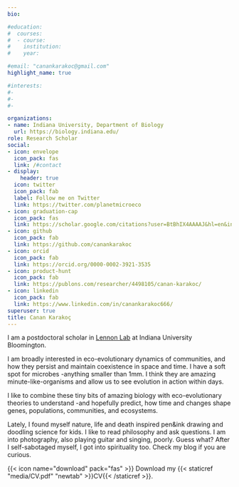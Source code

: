 ```yaml
---
bio:  

#education:
#  courses:
#  - course: 
#    institution: 
#    year: 

#email: "canankarakoc@gmail.com"
highlight_name: true

#interests:
#- 
#-   
#- 

organizations:
- name: Indiana University, Department of Biology 
  url: https://biology.indiana.edu/
role: Research Scholar 
social:
- icon: envelope
  icon_pack: fas
  link: /#contact
- display:
    header: true
  icon: twitter
  icon_pack: fab
  label: Follow me on Twitter
  link: https://twitter.com/planetmicroeco
- icon: graduation-cap
  icon_pack: fas
  link: https://scholar.google.com/citations?user=BtBhIX4AAAAJ&hl=en&inst=13098912254855678857
- icon: github
  icon_pack: fab
  link: https://github.com/canankarakoc
- icon: orcid
  icon_pack: fab
  link: https://orcid.org/0000-0002-3921-3535
- icon: product-hunt
  icon_pack: fab
  link: https://publons.com/researcher/4498105/canan-karakoc/
- icon: linkedin
  icon_pack: fab
  link: https://www.linkedin.com/in/canankarakoc666/
superuser: true
title: Canan Karakoç
---
```


I am a postdoctoral scholar in [Lennon Lab](https://microbes.sitehost.iu.edu/) at Indiana University Bloomington. 

I am broadly interested in eco-evolutionary dynamics of communities, and how they persist and maintain coexistence in space and time. I have a soft spot for microbes -anything smaller than 1mm. I think they are amazing minute-like-organisms and allow us to see evolution in action within days. 

I like to combine these tiny bits of amazing biology with eco-evolutionary theories to understand -and hopefully predict, how time and changes shape genes, populations, communities, and ecosystems. 

Lately, I found myself nature, life and death inspired pen&ink drawing and doodling science for kids. I like to read philosophy and ask questions. I am into photography, also playing guitar and singing, poorly. Guess what? After I self-sabotaged myself, I got into spirituality too. Check my blog if you are curious.

{{< icon name="download" pack="fas" >}} Download my {{< staticref "media/CV.pdf" "newtab" >}}CV{{< /staticref >}}.
